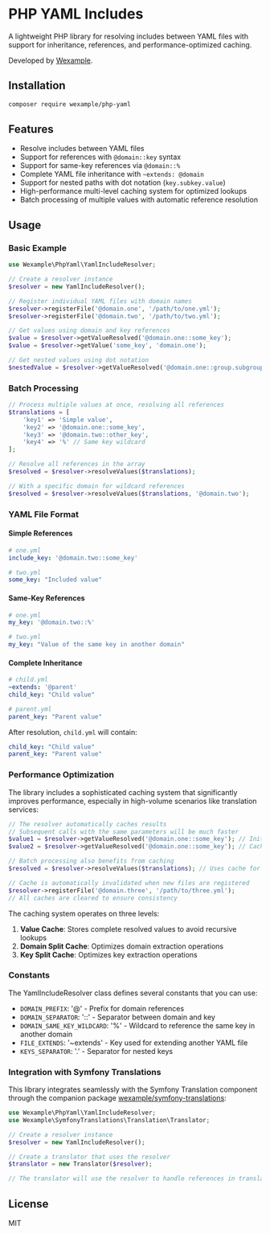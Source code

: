 # PHP YAML Includes

A lightweight PHP library for resolving includes between YAML files with support for inheritance, references, and performance-optimized caching.

Developed by [Wexample](https://wexample.com).

## Installation

```bash
composer require wexample/php-yaml
```

## Features

- Resolve includes between YAML files
- Support for references with `@domain::key` syntax
- Support for same-key references via `@domain::%`
- Complete YAML file inheritance with `~extends: @domain`
- Support for nested paths with dot notation (`key.subkey.value`)
- High-performance multi-level caching system for optimized lookups
- Batch processing of multiple values with automatic reference resolution

## Usage

### Basic Example

```php
use Wexample\PhpYaml\YamlIncludeResolver;

// Create a resolver instance
$resolver = new YamlIncludeResolver();

// Register individual YAML files with domain names
$resolver->registerFile('@domain.one', '/path/to/one.yml');
$resolver->registerFile('@domain.two', '/path/to/two.yml');

// Get values using domain and key references
$value = $resolver->getValueResolved('@domain.one::some_key');
$value = $resolver->getValue('some_key', 'domain.one');

// Get nested values using dot notation
$nestedValue = $resolver->getValueResolved('@domain.one::group.subgroup.key');
```

### Batch Processing

```php
// Process multiple values at once, resolving all references
$translations = [
    'key1' => 'Simple value',
    'key2' => '@domain.one::some_key',
    'key3' => '@domain.two::other_key',
    'key4' => '%' // Same key wildcard
];

// Resolve all references in the array
$resolved = $resolver->resolveValues($translations);

// With a specific domain for wildcard references
$resolved = $resolver->resolveValues($translations, '@domain.two');
```

### YAML File Format

#### Simple References

```yaml
# one.yml
include_key: '@domain.two::some_key'
```

```yaml
# two.yml
some_key: "Included value"
```

#### Same-Key References

```yaml
# one.yml
my_key: '@domain.two::%'
```

```yaml
# two.yml
my_key: "Value of the same key in another domain"
```

#### Complete Inheritance

```yaml
# child.yml
~extends: '@parent'
child_key: "Child value"
```

```yaml
# parent.yml
parent_key: "Parent value"
```

After resolution, `child.yml` will contain:
```yaml
child_key: "Child value"
parent_key: "Parent value"
```

### Performance Optimization

The library includes a sophisticated caching system that significantly improves performance, especially in high-volume scenarios like translation services:

```php
// The resolver automatically caches results
// Subsequent calls with the same parameters will be much faster
$value1 = $resolver->getValueResolved('@domain.one::some_key'); // Initial lookup (slower)
$value2 = $resolver->getValueResolved('@domain.one::some_key'); // Cached lookup (much faster)

// Batch processing also benefits from caching
$resolved = $resolver->resolveValues($translations); // Uses cache for individual lookups

// Cache is automatically invalidated when new files are registered
$resolver->registerFile('@domain.three', '/path/to/three.yml');
// All caches are cleared to ensure consistency
```

The caching system operates on three levels:

1. **Value Cache**: Stores complete resolved values to avoid recursive lookups
2. **Domain Split Cache**: Optimizes domain extraction operations
3. **Key Split Cache**: Optimizes key extraction operations

### Constants

The YamlIncludeResolver class defines several constants that you can use:

- `DOMAIN_PREFIX`: '@' - Prefix for domain references
- `DOMAIN_SEPARATOR`: '::' - Separator between domain and key
- `DOMAIN_SAME_KEY_WILDCARD`: '%' - Wildcard to reference the same key in another domain
- `FILE_EXTENDS`: '~extends' - Key used for extending another YAML file
- `KEYS_SEPARATOR`: '.' - Separator for nested keys

### Integration with Symfony Translations

This library integrates seamlessly with the Symfony Translation component through the companion package [wexample/symfony-translations](https://github.com/wexample/symfony-translations):

```php
use Wexample\PhpYaml\YamlIncludeResolver;
use Wexample\SymfonyTranslations\Translation\Translator;

// Create a resolver instance
$resolver = new YamlIncludeResolver();

// Create a translator that uses the resolver
$translator = new Translator($resolver);

// The translator will use the resolver to handle references in translation files
```

## License

MIT
